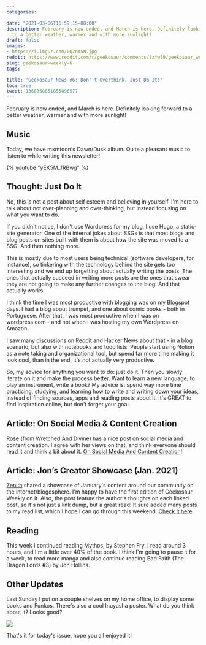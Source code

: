 ```yaml
---
categories:

date: "2021-03-06T16:59:15-08:00"
description: February is now ended, and March is here. Definitely looking forward
  to a better weather, warmer and with more sunlight!
draft: false
images:
- https://i.imgur.com/0QZnA5N.jpg
reddit: https://www.reddit.com/r/geekosaur/comments/lzfwl9/geekosaur_weekly_6_dont_overthink_just_do_it/
slug: geekosaur-weekly-6
tags:

title: 'Geekosaur News #6: Don''t Overthink, Just Do It!'
toc: true
tweet: 1368368851855896577
---
```


February is now ended, and March is here. Definitely looking forward to a better weather, warmer and with more sunlight!

## Music

Today, we have mxmtoon's Dawn/Dusk album. Quite a pleasant music to listen to while writing this newsletter!

{% youtube "yEK5M_fRBwg" %}

<!--more-->  

## Thought: Just Do It

No, this is not a post about self esteem and believing in yourself. I'm here to talk about not over-planning and over-thinking, but instead focusing on what you want to do. 

If you didn't notice, I don't use Wordpress for my blog, I use Hugo, a static-site generator. One of the internal jokes about SSGs is that most blogs and blog posts on sites built with them is about how the site was moved to a SSG. And then nothing more.

This is mostly due to most users being technical (software developers, for instance), so tinkering with the technology behind the site gets too interesting and we end up forgetting about actually writing the posts. The ones that actually succeed in writing more posts are the ones that swear they are not going to make any further changes to the blog. And that actually works.

I think the time I was most productive with blogging was on my Blogspot days. I had a blog about trumpet, and one about comic books - both in Portuguese. After that, I was most productive when I was on wordpress.com - and not when I was hosting my own Wordpress on Amazon.

I saw many discussions on Reddit and Hacker News about that - in a blog scenario, but also with notebooks and todo lists. People start using Notion as a note taking and organizational tool, but spend far more time making it look cool, than in the end, it's not actually very productive.

So, my advice for anything you want to do: just do it. Then you slowly iterate on it and make the process better. Want to learn a new language, to play an instrument, write a book? My advice is: spend way more time practicing, studying, and learning how to write and writing down your ideas, instead of finding sources, apps and reading posts about it. It's GREAT to find inspiration online, but don't forget your goal.

## Article: On Social Media & Content Creation

[Rose](https://twitter.com/melo__nsoda) (from Wretched And Divine) has a nice post on social media and content creation. I agree with her views on that, and think everyone should read it and think a bit about it. [On Social Media And Content Creation](https://wretchedanddivine.wordpress.com/2021/01/21/on-social-media-content-creation/)!

## Article: Jon’s Creator Showcase (Jan. 2021)

[Zenith](https://twitter.com/InfiniteZenith) shared a showcase of January's content around our community on the internet/blogosphere. I'm happy to have the first edition of Geekosaur Weekly on it. Also, the post feature the author's thoughts on each linked post, so it's not just a link dump, but a great read! It sure added many posts to my read list, which I hope I can go through this weekend. [Check it here](https://infinitemirai.wordpress.com/2021/02/28/jons-creator-showcase-valentines-month-special-and-celebrating-january-2021s-finest-content-from-around-the-community/)

## Reading

This week I continued reading Mythos, by Stephen Fry. I read around 3 hours, and I'm a little over 40% of the book. I think I'm going to pause it for a week, to read more manga and also continue reading Bad Faith (The Dragon Lords #3) by Jon Hollins.

## Other Updates

Last Sunday I put on a couple shelves on my home office, to display some books and Funkos. There's also a cool Inuyasha poster. What do you think about it? Looks good?

![](https://i.imgur.com/0QZnA5N.jpg)

<!-- The Einstein Funko is new, along with Rei and a Dalek. Check the twitter thread below to see me unboxing them!

tweet 1366218024961806338" %} -->

That's it for today's issue, hope you all enjoyed it!
